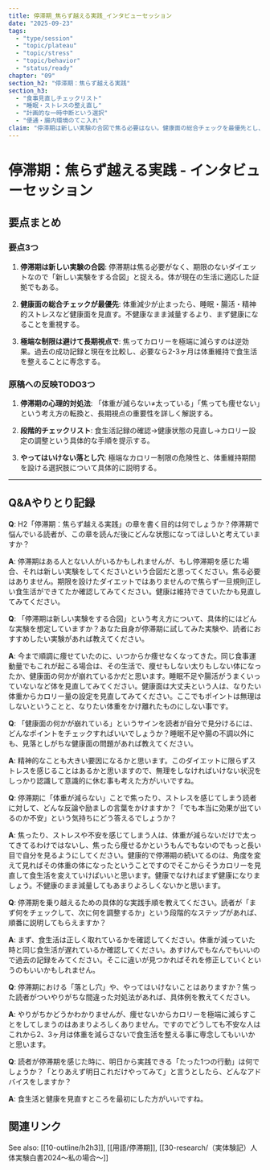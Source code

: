 ```yaml
---
title: 停滞期_焦らず越える実践_インタビューセッション
date: "2025-09-23"
tags:
  - "type/session"
  - "topic/plateau"
  - "topic/stress"
  - "topic/behavior"
  - "status/ready"
chapter: "09"
section_h2: "停滞期：焦らず越える実践"
section_h3:
  - "食事見直しチェックリスト"
  - "睡眠・ストレスの整え直し"
  - "計画的な一時中断という選択"
  - "便通・腸内環境のてこ入れ"
claim: "停滞期は新しい実験の合図で焦る必要はない。健康面の総合チェックを最優先とし、極端な制限は避けて長期視点で取り組む。"
---
```


# 停滞期：焦らず越える実践 - インタビューセッション

## 要点まとめ

### 要点3つ

1. **停滞期は新しい実験の合図**: 停滞期は焦る必要がなく、期限のないダイエットなので「新しい実験をする合図」と捉える。体が現在の生活に適応した証拠でもある。

2. **健康面の総合チェックが最優先**: 体重減少が止まったら、睡眠・腸活・精神的ストレスなど健康面を見直す。不健康なまま減量するより、まず健康になることを重視する。

3. **極端な制限は避けて長期視点で**: 焦ってカロリーを極端に減らすのは逆効果。過去の成功記録と現在を比較し、必要なら2-3ヶ月は体重維持で食生活を整えることに専念する。

### 原稿への反映TODO3つ

1. **停滞期の心理的対処法**: 「体重が減らない≠太っている」「焦っても痩せない」という考え方の転換と、長期視点の重要性を詳しく解説する。

2. **段階的チェックリスト**: 食生活記録の確認→健康状態の見直し→カロリー設定の調整という具体的な手順を提示する。

3. **やってはいけない落とし穴**: 極端なカロリー制限の危険性と、体重維持期間を設ける選択肢について具体的に説明する。

---

## Q&Aやりとり記録

**Q**: H2「停滞期：焦らず越える実践」の章を書く目的は何でしょうか？停滞期で悩んでいる読者が、この章を読んだ後にどんな状態になってほしいと考えていますか？

**A**: 停滞期はある人とない人がいるかもしれませんが、もし停滞期を感じた場合、それは新しい実験をしてくださいという合図だと思ってください。焦る必要はありません。期限を設けたダイエットではありませんので焦らず一旦規則正しい食生活ができてたか確認してみてください。健康は維持できていたかも見直してみてください。

**Q**: 「停滞期は新しい実験をする合図」という考え方について、具体的にはどんな実験を想定していますか？あなた自身が停滞期に試してみた実験や、読者におすすめしたい実験があれば教えてください。

**A**: 今まで順調に痩せていたのに、いつからか痩せなくなってきた。同じ食事運動量でもこれが起こる場合は、その生活で、痩せもしない太りもしない体になったか、健康面の何かが崩れているかだと思います。睡眠不足や腸活がうまくいっていないなど体を見直してみてください。健康面は大丈夫という人は、なりたい体重からカロリー量の設定を見直してみてください。ここでもポイントは無理はしないということと、なりたい体重をかけ離れたものにしない事です。

**Q**: 「健康面の何かが崩れている」というサインを読者が自分で見分けるには、どんなポイントをチェックすればいいでしょうか？睡眠不足や腸の不調以外にも、見落としがちな健康面の問題があれば教えてください。

**A**: 精神的なことも大きい要因になるかと思います。このダイエットに限らずストレスを感じることはあるかと思いますので、無理をしなければいけない状況をしっかり認識して意識的に休む事も考えた方がいいですね。

**Q**: 停滞期に「体重が減らない」ことで焦ったり、ストレスを感じてしまう読者に対して、どんな反論や励ましの言葉をかけますか？「でも本当に効果が出ているのか不安」という気持ちにどう答えるでしょうか？

**A**: 焦ったり、ストレスや不安を感じてしまう人は、体重が減らないだけで太ってきてるわけではないし、焦ったら痩せるかというもんでもないのでもっと長い目で自分を見るようにしてください。健康的で停滞期の続いてるのは、角度を変えて見ればその体重の体になったということですのでそこからそうカロリーを見直して食生活を変えていけばいいと思います。健康でなければまず健康になりましょう。不健康のまま減量してもあまりよろしくないかと思います。

**Q**: 停滞期を乗り越えるための具体的な実践手順を教えてください。読者が「まず何をチェックして、次に何を調整するか」という段階的なステップがあれば、順番に説明してもらえますか？

**A**: まず、食生活は正しく取れているかを確認してください。体重が減っていた時と同じ食生活が遅れているか確認してください。あすけんでもなんでもいいので過去の記録をみてください。そこに違いが見つかればそれを修正していくというのもいいかもしれません。

**Q**: 停滞期における「落とし穴」や、やってはいけないことはありますか？焦った読者がついやりがちな間違った対処法があれば、具体例を教えてください。

**A**: やりがちかどうかわかりませんが、痩せないからカロリーを極端に減らすことをしてしまうのはあまりよろしくありません。ですのでどうしても不安な人はこれから2、3ヶ月は体重を減らさないで食生活を整える事に専念してもいいかと思います。

**Q**: 読者が停滞期を感じた時に、明日から実践できる「たった1つの行動」は何でしょうか？「とりあえず明日これだけやってみて」と言うとしたら、どんなアドバイスをしますか？

**A**: 食生活と健康を見直すところを最初にした方がいいですね。

## 関連リンク

See also: [[10-outline/h2h3]], [[用語/停滞期]], [[30-research/（実体験記）人体実験白書2024〜私の場合〜]]